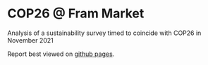 # COP26 @ Fram Market
Analysis of a sustainability survey timed to coincide with COP26 in November 2021

Report best viewed on [github pages](https://susfram.github.io/COP26-FramMarket/).
